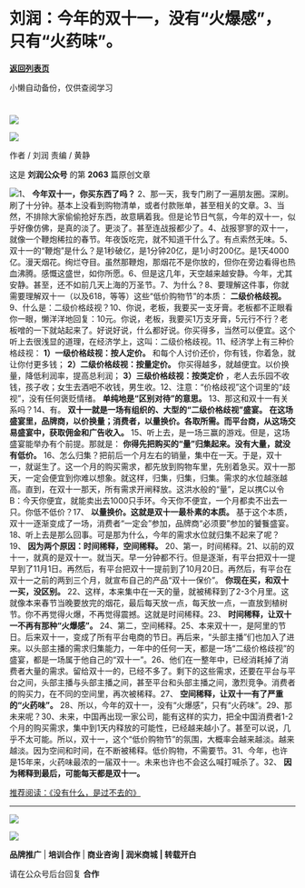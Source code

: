 # 刘润：今年的双十一，没有“火爆感”，只有“火药味”。

[**返回列表页**](/gzh/刘润)

小懒自动备份，仅供查阅学习

#
![](https://mmbiz.qpic.cn/sz_mmbiz_jpg/Eia1pKbzLGbQ05rqf4tHyB6X44YvIRZf7ciayibtRy0rVSib8CQjW35A8ibcicFzDvdSceZ3wxRFa7icOhIMKPHicVnvEw/640?wx_fmt=jpeg&wxfrom;=5&wx;_lazy=1&wx;_co=1)

![](https://mmbiz.qpic.cn/sz_mmbiz_gif/Eia1pKbzLGbSf9sIMPiaCqcRousoic1wux5GT2v4valeOXcOAxLMVH9LMdm53e7oFlZ2pZbohd5YNOmhAt81STuew/640?wx_fmt=gif&wxfrom;=5&wx;_lazy=1&wx;_co=1)

作者 / 刘润 责编 / 黄静

这是 **刘润公众号** 的第 **2063** 篇原创文章

![](https://mmbiz.qpic.cn/sz_mmbiz_png/Eia1pKbzLGbSZ57HPo7A5mhKzhKlg5AokaIREqaw64oGKpiaSg9pz2EjBp3ZRqWY1KtKS3jGJY8tT6KuU1elczBQ/640?wx_fmt=png&wxfrom;=5&wx;_lazy=1&wx;_co=1)1、
**今年双十一，你买东西了吗？**
2、那一天，我专门刷了一遍朋友圈。深刷。刷了十分钟。基本上没看到购物清单，或者付款账单，甚至相关的文章。3、当然，不排除大家偷偷抢好东西，故意瞒着我。但是论节日气氛，今年的双十一，似乎好像仿佛，是真的淡了。更淡了。甚至连战报都少了。4、战报寥寥的双十一，就像一个鞭炮稀拉的春节。年夜饭吃完，就不知道干什么了。有点索然无味。5、双十一的“鞭炮”是什么？是1秒破亿，是1分钟20亿，是1小时200亿。是1天4000亿。漫天烟花。绚烂夺目。虽然那鞭炮，那烟花不是你放的，但你在旁边看得也热血沸腾。感慨这盛世，如你所愿。6、但是这几年，天空越来越安静。今年，尤其安静。甚至，还不如前几天上海的万圣节。7、为什么？8、要理解这件事，你就需要理解双十一（以及618，等等）这些“低价购物节”的本质：
**二级价格歧视。**
9、什么是：二级价格歧视？10、你说，老板，我要买一支牙膏。老板都不正眼看你一眼，懒洋洋地回复：10元。你说，老板，我要买1万支牙膏，5元行不行？老板噌的一下就站起来了。好说好说，什么都好说。你买得多，当然可以便宜。这个听上去很浅显的道理，在经济学上，这叫：二级价格歧视。11、经济学上有三种价格歧视：
**1）一级价格歧视：按人定价。** 和每个人讨价还价，你有钱，你着急，就让你付更多钱； **2）二级价格歧视：按量定价。**
你买得越多，就越便宜。以价换量，降低利润率，提高总利润； **3）三级价格歧视：按类定价**
，老人去乐园不收钱，孩子收；女生去酒吧不收钱，男生收。12、注意：“价格歧视”这个词里的“歧视”，没有任何褒贬情绪。 **单纯地是“区别对待”的意思。**
13、那这和双十一有关系吗？14、有。 **双十一就是一场有组织的、大型的“二级价格歧视”盛宴。**
**在这场盛宴里，品牌商，以价换量；消费者，以量换价。各取所需。而平台商，从这场交易盛宴中，获取佣金和广告收入。**
15、听上去，是一场三赢的游戏。但是，这场盛宴能举办有个前提。那就是： **你得先把购买的“量”归集起来。没有大量，就没有低价。**
16、怎么归集？把前后一个月左右的销量，集中在一天。于是，双十一，就诞生了。这一个月的购买需求，都先放到购物车里，先别着急买。双十一那天，一定会便宜到你难以想象。就这样，归集，归集，归集。需求的水位越涨越高。直到，在双十一那天，所有需求开闸释放。这洪水般的“量”，足以携C以令B：今天你便宜，就能卖出去1000只手环。今天你不便宜，一个月都卖不出去一只。你低不低价？17、
**以量换价。这就是双十一最朴素的本质。**
基于这个本质，双十一逐渐变成了一场，消费者“一定会”参加，品牌商“必须要”参加的饕餮盛宴。18、听上去是那么回事。可是那为什么，今年的需求水位就归集不起来了呢？19、
**因为两个原因：时间稀释，空间稀释。**
20、第一，时间稀释。21、以前的双十一，就真的是双十一。就当天。早一分钟都不行。但是逐渐，有平台把双十一提早到了11月1日。再然后，有平台把双十一提前到了10月20日。再然后，有平台在双十一之前的两到三个月，就宣布自己的产品“双十一保价”。
**你现在买，和双十一买，没区别。**
22、这样，本来集中在一天的量，就被稀释到了2-3个月里。这就像本来春节当晚要放完的烟花，最后每天放一点，每天放一点，一直放到植树节。你不再觉得火爆，不再觉得震撼。这就是时间稀释。23、
**时间稀释，让双十一不再有那种“火爆感”。**
24、第二，空间稀释。25、本来双十一，是阿里的节日。后来双十一，变成了所有平台电商的节日。再后来，“头部主播”们也加入了进来。以头部主播的需求归集能力，一年中的任何一天，都是一场“二级价格歧视”的盛宴，都是一场属于他自己的“双十一”。26、他们在一整年中，已经消耗掉了消费者大量的需求。留给双十一的，已经不多了。剩下的这些需求，还要在平台与平台之间，头部主播与头部主播之间，甚至平台和头部主播之间，激烈竞争。消费者的购买力，在不同的空间里，再次被稀释。27、
**空间稀释，让双十一有了严重的“火药味”。**
28、所以，今年的双十一，没有“火爆感”，只有“火药味”。29、那未来呢？30、未来，中国再出现一家公司，能有这样的实力，把全中国消费者1-2个月的购买需求，集中到1天内释放的可能性，已经越来越小了。甚至可以说，几乎不太可能。所以，双十一，这个“低价购物节”的氛围，大概率会越来越淡。越来越淡。因为空间和时间，在不断被稀释。低价购物，不需要节。31、今年，也许是15年来，火药味最浓的一届双十一。未来也许也不会这么喊打喊杀了。32、
**因为稀释到最后，可能每天都是双十一。**  
  
[
推荐阅读：](https://mp.weixin.qq.com/s?__biz=MjM5NjM5MjQ4MQ==&mid=2651723205&idx=2&sn=136a9b2f70218bcdfb92b4f209385c45&chksm=bd134e8b8a64c79db4ed3d2fa3377a40a60ab98506fdbe63cc1c093fbd4ac832d85cdac1f4fb&token=24022406&lang=zh_CN&scene=21#wechat_redirect)[《没有什么，是过不去的》](https://mp.weixin.qq.com/s?__biz=MjM5NjM5MjQ4MQ==&mid=2651723205&idx=2&sn=136a9b2f70218bcdfb92b4f209385c45&chksm=bd134e8b8a64c79db4ed3d2fa3377a40a60ab98506fdbe63cc1c093fbd4ac832d85cdac1f4fb&token=24022406&lang=zh_CN&scene=21#wechat_redirect)

* * *

  
[![](https://mmbiz.qpic.cn/sz_mmbiz_gif/Eia1pKbzLGbTn1dwtkEGh09Pv0jdViaXlLY09Libl7h459w2wTEFp92d2Twcn7xEucJJicaCKcjhVIy4LKM6JxmFSQ/640?wx_fmt=gif&wxfrom;=5&wx;_lazy=1&wx;_co=1)]()  

![](https://mmbiz.qpic.cn/sz_mmbiz_gif/Eia1pKbzLGbSf9sIMPiaCqcRousoic1wux5uicTmbaKM0ZGEYr1vibu5K6NKppm34TGbGK85nWibDjiaGmCCln8Edg1SQ/640?wx_fmt=gif)

 **品牌推广** | **培训合作** | **商业咨询 | 润米商城** **| 转载开白**

请在公众号后台回复 **合作**

